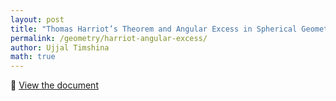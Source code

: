 ```yaml
---
layout: post
title: "Thomas Harriot’s Theorem and Angular Excess in Spherical Geometry"
permalink: /geometry/harriot-angular-excess/
author: Ujjal Timshina
math: true
---
```


📄 [View the document](https://drive.google.com/file/d/1FcsV_cNPHuJ8ADHcBfWW8OFklcLnhQ2J/view?usp=drivesdk)
